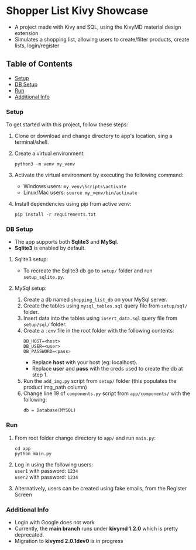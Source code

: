 # Shopper List Kivy Showcase

- A project made with Kivy and SQL, using the KivyMD material design extension
- Simulates a shopping list, allowing users to create/filter products, create lists, login/register

## Table of Contents

- [Setup](#Setup)
- [DB Setup](#DB-Setup)
- [Run](#Run)
- [Additional Info](#Additional-Info)


### Setup

To get started with this project, follow these steps:

1. Clone or download and change directory to app's location, sing a terminal/shell.
2. Create a virtual environment:
    ```
    python3 -m venv my_venv
    ```
   
3. Activate the virtual environment by executing the following command:
   - Windows users: `my_venv\Scripts\activate`
   - Linux/Mac users: `source my_venv/bin/activate`
   
4. Install dependencies using pip from active venv:
    ```
    pip install -r requirements.txt
    ```

### DB Setup
- The app supports both **Sqlite3** and **MySql**.
- **Sqlite3** is enabled by default.

1. Sqlite3 setup:
   - To recreate the Sqlite3 db go to `setup/` folder and run `setup_sqlite.py`.

2. MySql setup:
   1. Create a db named `shopping_list_db` on your MySql server.
   2. Create the tables using `mysql_tables.sql` query file from `setup/sql/` folder.
   3. Insert data into the tables using `insert_data.sql` query file from `setup/sql/` folder.
   4. Create a `.env` file in the root folder with the following contents:
      ```
      DB_HOST=<host>
      DB_USER=<user>
      DB_PASSWORD=<pass>
      ```
      - Replace **host** with your host (eg: localhost).
      - Replace **user** and **pass** with the creds used to create the db at step 1.
   5. Run the `add_img.py` script from `setup/` folder (this populates the product img_path column)
   6. Change line 19 of `components.py` script from `app/components/` with the following:
      ```
      db = Database(MYSQL)
      ```

### Run
1. From root folder change directory to `app/` and run `main.py`:
    ```
    cd app
    python main.py
    ```
   
2. Log in using the following users:
   <br>`user1` with password: `1234`<br>
   `user2` with password: `1234`
3. Alternatively, users can be created using fake emails, from the Register Screen

### Additional Info
- Login with Google does not work
- Currently, the **main branch** runs under **kivymd 1.2.0** which is pretty deprecated.
- Migration to **kivymd 2.0.1dev0** is in progress


